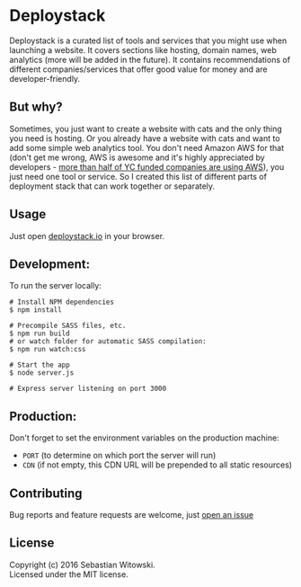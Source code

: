 # Deploystack

Deploystack is a curated list of tools and services that you might use when launching a website. It covers sections like hosting, domain names, web analytics (more will be added in the future). It contains recommendations of different companies/services that offer good value for money and are developer-friendly.

## But why?

Sometimes, you just want to create a website with cats and the only thing you need is hosting. Or you already have a website with cats and want to add some simple web analytics tool. You don't need Amazon AWS for that (don't get me wrong, AWS is awesome and it's highly appreciated by developers - [more than half of YC funded companies are using AWS](http://www.themacro.com/articles/2016/08/yc-tech-stacks/)), you just need one tool or service. So I created this list of different parts of deployment stack that can work together or separately.

## Usage

Just open [deploystack.io](https://deploystack.io) in your browser.


## Development:

To run the server locally:

```shell
# Install NPM dependencies
$ npm install

# Precompile SASS files, etc.
$ npm run build
# or watch folder for automatic SASS compilation:
$ npm run watch:css

# Start the app
$ node server.js

# Express server listening on port 3000
```

## Production:

Don't forget to set the environment variables on the production machine:

* `PORT` (to determine on which port the server will run)
* `CDN` (if not empty, this CDN URL will be prepended to all static resources)

## Contributing

Bug reports and feature requests are welcome, just [open an issue](https://github.com/switowski/deploystack/issues)

## License
Copyright (c) 2016 Sebastian Witowski.  
Licensed under the MIT license.


